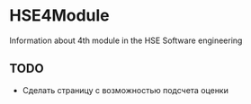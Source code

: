 # HSE4Module

Information about 4th module in the HSE Software engineering

## TODO
- Сделать страницу с возможностью подсчета оценки
